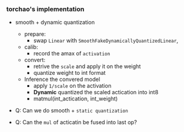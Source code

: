 ### torchao's implementation

- smooth + dynamic quantization
  - prepare:
    - swap `Linear` with `SmoothFakeDynamicallyQuantizedLinear`, 
  - calib:
    - record the amax of `activation`
  - convert:
    - retrive the `scale` and apply it on the weight
    - quantize weight to int format
  - Inference the convered model
    - apply `1/scale` on the activation
    - **Dynamic** quantized the scaled actication into int8
    - matmul(int_actication, int_weight)


- Q: Can we do smooth + `static quantization`
- Q: Can the `mul` of acticatin be fused into last op?

